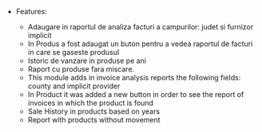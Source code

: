 - Features:

  - Adaugare in raportul de analiza facturi a campurilor: judet si furnizor implicit
  - In Produs a fost adaugat un buton pentru a vedea raportul de facturi in care se gaseste produsul
  - Istoric de vanzare in produse pe ani
  - Raport cu produse fara miscare.
  - This module adds in invoice analysis reports the following fields: county and implicit provider
  - In Product it was added a new button in order to see the report of invoices in which the product is found
  - Sale History in products based on years
  - Report with products without movement
